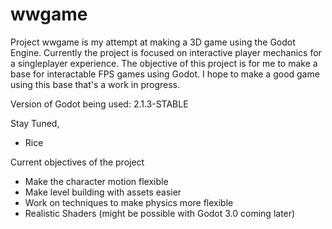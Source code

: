 # wwgame

Project wwgame is my attempt at making a 3D game using the Godot Engine.
Currently the project is focused on interactive player mechanics for a singleplayer experience.
The objective of this project is for me to make a base for interactable FPS games using Godot.
I hope to make a good game using this base that's a work in progress.

Version of Godot being used: 2.1.3-STABLE

Stay Tuned,
- Rice

Current objectives of the project
- Make the character motion flexible
- Make level building with assets easier
- Work on techniques to make physics more flexible
- Realistic Shaders (might be possible with Godot 3.0 coming later)
